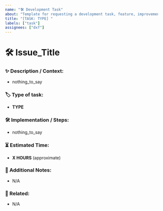 ```yaml
---
name: "🛠️ Development Task"
about: "Template for requesting a development task, feature, improvement, fix, etc."
title: "[TASK: TYPE] "
labels: ["task"]
assignees: ["dxf"]
---
```


# 🛠️ Issue_Title
<!-- Please keep the emoji and use Title Case or Sentence case for the issue title -->

### ✨ Description / Context:
<!-- Any details, context, or notes to help understand the work -->
- nothing_to_say

### 🏷️ Type of task:
<!-- Select one or two that apply -->
- **TYPE**

### 🛠 Implementation / Steps:
<!-- Add steps, hints, or guidance if necessary -->
- nothing_to_say

### ⏳ Estimated Time:
- **X HOURS** (approximate)

### 📝 Additional Notes:
- N/A

### 🔗 Related:
<!-- List other issues or PRs that are dependencies of this task -->
- N/A